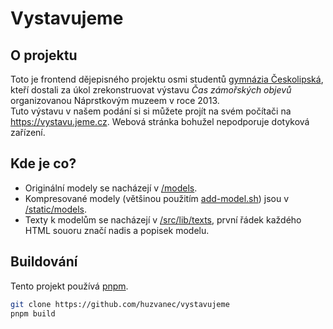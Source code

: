 # Vystavujeme

## O projektu

Toto je frontend dějepisného projektu osmi studentů [gymnázia Českolipská](https://ceskolipska.cz), kteří dostali za úkol zrekonstruovat výstavu _Čas zámořských objevů_ organizovanou Náprstkovým muzeem v roce 2013.
</br>
Tuto výstavu v našem podání si si můžete projít na svém počítači na https://vystavu.jeme.cz. Webová stránka bohužel nepodporuje dotyková zařízení.

## Kde je co?

- Originální modely se nacházejí v [/models](https://github.com/huzvanec/vystavujeme/tree/master/models).
- Kompresované modely (většinou použitím [add-model.sh](https://github.com/huzvanec/vystavujeme/blob/master/scripts/add-model.sh)) jsou v [/static/models](https://github.com/huzvanec/vystavujeme/tree/master/static/models).
- Texty k modelům se nacházejí v [/src/lib/texts](https://github.com/huzvanec/vystavujeme/tree/master/src/lib/texts), první řádek každého HTML souoru značí nadis a popisek modelu.

## Buildování

Tento projekt používá [pnpm](https://pnpm.io/).

```bash
git clone https://github.com/huzvanec/vystavujeme
pnpm build
```

